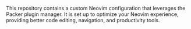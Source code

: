 This repository contains a custom Neovim configuration that leverages the Packer plugin manager. It is set up to optimize your Neovim experience, providing better code editing, navigation, and productivity tools.
